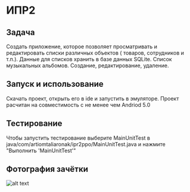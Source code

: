# ИПР2

## Задача

Cоздать приложение, которое позволяет просматривать и редактировать списки различных объектов ( товаров, сотрудников и т.п.). Данные для списков хранить в базе данных SQLite.
Список музыкальных альбомов. Создание, редактирование, удаление. 

## Запуск и использование

Скачать проект, открыть его в ide и запустить в эмуляторе. Проект раcчитан на совместимость с не менее чем Andriod 5.0

## Тестирование

Чтобы запустить тестирование выберите MainUnitTest в java/com/artiomtaliaronak/ipr2ppo/MainUnitTest.java и нажмите "Выполнить 'MainUnitTest'"

## Фотография зачётки

![alt text](https://i.imgur.com/ELzsKCm.png)
